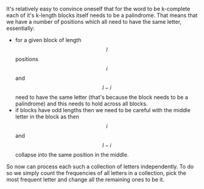 It's relatively easy to convince oneself that for the word to be k-complete each of it's k-length blocks itself needs to be a palindrome.  That means that we have a number of positions which all need to have the same letter, essentially:

- for a given block of length $$l$$ positions $$i$$ and $$l-i$$ need to have the same letter (that's because the block needs to be a palindrome) and this needs to hold across all blocks.
- if blocks have odd lengths then we need to be careful with the middle letter in the block as then $$i$$ and $$l-i$$ collapse into the same position in the middle.

So now can process each such a collection of letters independently.  To do so we simply count the frequencies of all letters in a collection, pick the most frequent letter and change all the remaining ones to be it.
